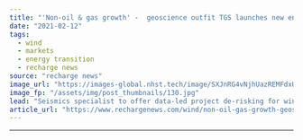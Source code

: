 ```yaml
---
title: "'Non-oil & gas growth' -  geoscience outfit TGS launches new energy business"
date: "2021-02-12"
tags: 
  - wind
  - markets
  - energy transition
  - recharge news
source: "recharge news"
image_url: "https://images-global.nhst.tech/image/SXJnRG4vNjhUazREMFdxUUsxdUV3REM4WTBIa2xUYldnSmg4QmN0Z3VGRT0=/nhst/binary/50be2f3a4ac92e7fdb6b449fc0c5ea54"
image_fp: "/assets/img/post_thumbnails/130.jpg"
lead: "Seismics specialist to offer data-led project de-risking for wind, solar and geothermal energy sectors, as well as for carbon capture and storage and deep sea mining"
article_url: "https://www.rechargenews.com/wind/non-oil-gas-growth-geoscience-outfit-tgs-launches-new-energy-business/2-1-962098"
---
```


---
